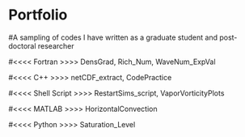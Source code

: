 # Portfolio
#A sampling of codes I have written as a graduate student and post-doctoral researcher

#<<<< Fortran >>>> DensGrad, Rich_Num, WaveNum_ExpVal

#<<<< C++ >>>> netCDF_extract, CodePractice

#<<<< Shell Script >>>> RestartSims_script, VaporVorticityPlots

#<<<< MATLAB >>>> HorizontalConvection

#<<<< Python >>>> Saturation_Level

